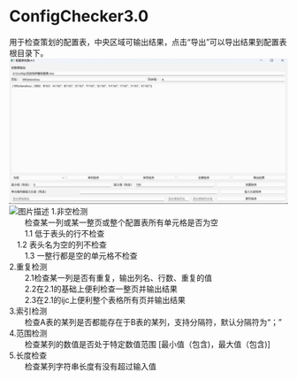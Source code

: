# ConfigChecker3.0
用于检查策划的配置表，中央区域可输出结果，点击“导出”可以导出结果到配置表根目录下。   
![图片描述](https://github.com/penggaohua/ConfigChecker/blob/main/configchecker(1).jpg)
![图片描述](https://github.com/penggaohua/20Tank1.0/blob/main/Assets/lRvmdkbmFrtoirw.jpg)
1.非空检测  
　　检查某一列或某一整页或整个配置表所有单元格是否为空    
　　1.1 低于表头的行不检查     
  　1.2 表头名为空的列不检查   
　　1.3 一整行都是空的单元格不检查   
2.重复检测    
　　2.1检查某一列是否有重复，输出列名、行数、重复的值    
　　2.2在2.1的基础上便利检查一整页并输出结果     
　　2.3在2.1的ijc上便利整个表格所有页并输出结果     
3.索引检测    
　　检查A表的某列是否都能存在于B表的某列，支持分隔符，默认分隔符为“；”   
4.范围检测    
　　检查某列的数值是否处于特定数值范围 [最小值（包含)，最大值（包含)]  
5.长度检查    
　　检查某列字符串长度有没有超过输入值
